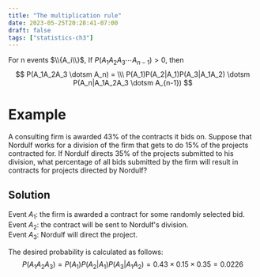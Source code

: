 ```yaml
---
title: "The multiplication rule"
date: 2023-05-25T20:28:41-07:00
draft: false
tags: ["statistics-ch3"]
---
```

For n events $\\{A_i\\}$,
If $P(A_1A_2A_3 \dotsm A_{n-1}) \gt 0$, then
$$
P(A_1A_2A_3 \dotsm A_n) = \\\
P(A_1)P(A_2|A_1)P(A_3|A_1A_2) \dotsm P(A_n|A_1A_2A_3 \dotsm A_{n-1})
$$

# Example
A consulting firm is awarded 43% of the contracts it bids on. Suppose that Nordulf works for a division of the firm that gets to do 15% of the projects contracted for. If Nordulf directs 35% of the projects submitted to his division, what percentage of all bids submitted by the firm will result in contracts for projects directed by Nordulf?

## Solution
Event $A_1$: the firm is awarded a contract for some randomly selected bid.  
Event $A_2$: the contract will be sent to Nordulf's division.  
Event $A_3$: Nordulf will direct the project.  

The desired probability is calculated as follows:
$$
P(A_1A_2A_3) = P(A_1)P(A_2 | A_1)P(A_3 |A_1A_2) = 0.43 \times 0.15 \times 0.35 = 0.0226
$$